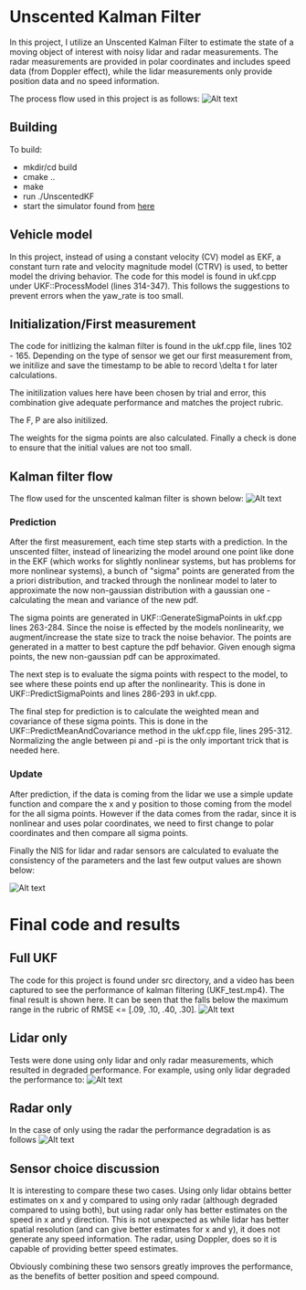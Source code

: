 # Unscented Kalman Filter 

In this project, I utilize an Unscented Kalman Filter to estimate the state of a moving object of interest with noisy lidar and radar measurements. The radar measurements are provided in polar coordinates and includes speed data (from Doppler effect), while the lidar measurements only provide position data and no speed information.

The process flow used in this project is as follows:
![Alt text](data/FusionFlow.png)

## Building
To build:
* mkdir/cd build
* cmake ..
* make
* run ./UnscentedKF
* start the simulator found from [here](https://github.com/udacity/self-driving-car-sim/releases)

## Vehicle model
In this project, instead of using a constant velocity (CV) model as EKF, a constant turn rate and velocity magnitude model (CTRV) is used, to better model the driving behavior. The code for this model is found in ukf.cpp under UKF::ProcessModel (lines 314-347). This follows the suggestions to prevent errors when the yaw_rate is too small.


## Initialization/First measurement
The code for initlizing the kalman filter is found in the ukf.cpp file, lines 102 - 165. Depending on the type of sensor we get our first measurement from, we initilize and save the timestamp to be able to record \delta t for later calculations.

The initilization values here have been chosen by trial and error, this combination give adequate performance and matches the project rubric.

The F, P are also initilized. 

The weights for the sigma points are also calculated. Finally a check is done to ensure that the initial values are not too small.

## Kalman filter flow
The flow used for the unscented kalman filter is shown below:
![Alt text](data/ukfFlow.JPG)

### Prediction
After the first measurement, each time step starts with a prediction. In the unscented filter, instead of linearizing the model around one point like done in the EKF (which works for slightly nonlinear systems, but has problems for more nonlinear systems), a bunch of "sigma" points are generated from the a priori distribution, and tracked through the nonlinear model to later to approximate the now non-gaussian distribution with a gaussian one - calculating the mean and variance of the new pdf. 

The sigma points are generated in UKF::GenerateSigmaPoints in ukf.cpp lines 263-284. Since the noise is effected by the models nonlinearity, we augment/increase the state size to track the noise behavior. The points are generated in a matter to best capture the pdf behavior. Given enough sigma points, the new non-gaussian pdf can be approximated.

The next step is to evaluate the sigma points with respect to the model, to see where these points end up after the nonlinearity. This is done in UKF::PredictSigmaPoints and lines 286-293 in ukf.cpp. 

The final step for prediction is to calculate the weighted mean and covariance of these sigma points. This is done in the UKF::PredictMeanAndCovariance method in the ukf.cpp file, lines 295-312. Normalizing the angle between pi and -pi is the only important trick that is needed here.

### Update
After prediction, if the data is coming from the lidar we use a simple update function and compare the x and y position to those coming from the model for the all sigma points. However if the data comes from the radar, since it is nonlinear and uses polar coordinates, we need to first change to polar coordinates and then compare all sigma points.

Finally the NIS for lidar and radar sensors are calculated to evaluate the consistency of the parameters and the last few output values are shown below:

![Alt text](data/NIS.JPG)


# Final code and results
## Full UKF
The code for this project is found under src directory, and a video has been captured to see the performance of kalman filtering (UKF_test.mp4). The final result is shown here. It can be seen that the falls below the maximum range in the rubric of RMSE <= [.09, .10, .40, .30].
![Alt text](data/UKF.JPG)

## Lidar only 
Tests were done using only lidar and only radar measurements, which resulted in degraded performance. For example, using only lidar degraded the performance to:
![Alt text](data/UKF_lidar_only.JPG)

## Radar only
In the case of only using the radar the performance degradation is as follows
![Alt text](data/UKF_radar_only.JPG)

## Sensor choice discussion
It is interesting to compare these two cases. Using only lidar obtains better estimates on x and y compared to using only radar (although degraded compared to using both), but using radar only has better estimates on the speed in x and y direction. This is not unexpected as while lidar has better spatial resolution (and can give better estimates for x and y), it does not generate any speed information. The radar, using Doppler, does so it is capable of providing better speed estimates.

Obviously combining these two sensors greatly improves the performance, as the benefits of better position and speed compound.
